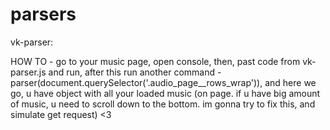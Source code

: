 # parsers

vk-parser:

HOW TO - go to your music page, open console, then, past code from vk-parser.js and run, 
after this run another command - parser(document.querySelector('.audio_page__rows_wrap')),
and here we go, u have object with all your loaded music (on page. if u have big amount
of music, u need to scroll down to the bottom. im gonna try to fix this, and simulate
get request) <3
